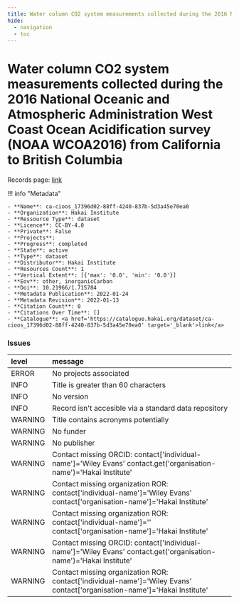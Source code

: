 ```yaml
---
title: Water column CO2 system measurements collected during the 2016 National Oceanic and Atmospheric Administration West Coast Ocean Acidification survey (NOAA WCOA2016) from California to British Columbia
hide:
  - navigation
  - toc
---
```


# Water column CO2 system measurements collected during the 2016 National Oceanic and Atmospheric Administration West Coast Ocean Acidification survey (NOAA WCOA2016) from California to British Columbia

Records page: <a href='https://catalogue.hakai.org/dataset/ca-cioos_17396d02-88ff-4240-837b-5d3a45e70ea0' target='_blank'>link</a>

<div id='map'></div>

!!! info "Metadata"
    
    - **Name**: ca-cioos_17396d02-88ff-4240-837b-5d3a45e70ea0 
    - **Organization**: Hakai Institute 
    - **Ressource Type**: dataset 
    - **Licence**: CC-BY-4.0 
    - **Private**: False 
    - **Projects**:  
    - **Progress**: completed 
    - **State**: active 
    - **Type**: dataset 
    - **Distributor**: Hakai Institute 
    - **Resources Count**: 1 
    - **Vertical Extent**: [{'max': '0.0', 'min': '0.0'}] 
    - **Eov**: other, inorganicCarbon 
    - **Doi**: 10.21966/1.715784 
    - **Metadata Publication**: 2022-01-24 
    - **Metadata Revision**: 2022-01-13 
    - **Citation Count**: 0 
    - **Citations Over Time**: [] 
    - **Catalogue**: <a href='https://catalogue.hakai.org/dataset/ca-cioos_17396d02-88ff-4240-837b-5d3a45e70ea0' target='_blank'>link</a> 

### Issues

| level   | message                                                                                                                    |
|:--------|:---------------------------------------------------------------------------------------------------------------------------|
| ERROR   | No projects associated                                                                                                     |
| INFO    | Title is greater than 60 characters                                                                                        |
| INFO    | No version                                                                                                                 |
| INFO    | Record isn't accesible via a standard data repository                                                                      |
| WARNING | Title contains acronyms potentially                                                                                        |
| WARNING | No funder                                                                                                                  |
| WARNING | No publisher                                                                                                               |
| WARNING | Contact missing ORCID: contact['individual-name']='Wiley Evans' contact.get('organisation-name')='Hakai Institute'         |
| WARNING | Contact missing organization ROR:  contact['individual-name']='Wiley Evans' contact['organisation-name']='Hakai Institute' |
| WARNING | Contact missing organization ROR:  contact['individual-name']='' contact['organisation-name']='Hakai Institute'            |
| WARNING | Contact missing ORCID: contact['individual-name']='Wiley Evans' contact.get('organisation-name')='Hakai Institute'         |
| WARNING | Contact missing organization ROR:  contact['individual-name']='Wiley Evans' contact['organisation-name']='Hakai Institute' |

<script>
   document.addEventListener("DOMContentLoaded", function() {
    var map = L.map('map').setView([51.505, -125.09], 5);
    L.tileLayer('https://tile.openstreetmap.org/{z}/{x}/{y}.png', {
        maxZoom: 19,
        attribution: '&copy; <a href="http://www.openstreetmap.org/copyright">OpenStreetMap</a>'
    }).addTo(map);
    var geojsonFeature = {
        "type": "Feature",
        "properties": {
            "name" : "Water column CO2 system measurements collected during the 2016 National Oceanic and Atmospheric Administration West Coast Ocean Acidification survey (NOAA WCOA2016) from California to British Columbia"
        },
        "geometry": {'type': 'Polygon', 'coordinates': [[[-131.40081275, 43.38978964], [-121.83893073, 43.38978964], [-121.83893073, 53.31525434], [-131.40081275, 53.31525434], [-131.40081275, 43.38978964]]]}
    }
    L.geoJSON(geojsonFeature).addTo(map);
   })
</script>